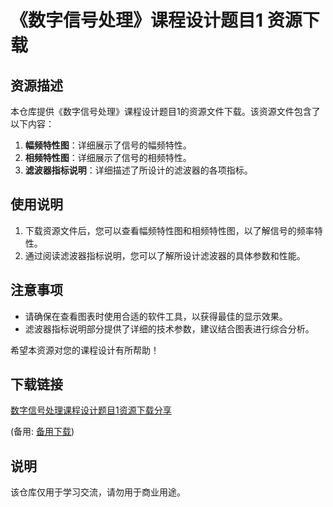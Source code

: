 # 《数字信号处理》课程设计题目1 资源下载

## 资源描述

本仓库提供《数字信号处理》课程设计题目1的资源文件下载。该资源文件包含了以下内容：

1. **幅频特性图**：详细展示了信号的幅频特性。
2. **相频特性图**：详细展示了信号的相频特性。
3. **滤波器指标说明**：详细描述了所设计的滤波器的各项指标。

## 使用说明

1. 下载资源文件后，您可以查看幅频特性图和相频特性图，以了解信号的频率特性。
2. 通过阅读滤波器指标说明，您可以了解所设计滤波器的具体参数和性能。

## 注意事项

- 请确保在查看图表时使用合适的软件工具，以获得最佳的显示效果。
- 滤波器指标说明部分提供了详细的技术参数，建议结合图表进行综合分析。

希望本资源对您的课程设计有所帮助！

## 下载链接
[数字信号处理课程设计题目1资源下载分享](https://pan.quark.cn/s/9c8f6b9ef096) 

(备用: [备用下载](https://pan.baidu.com/s/1gDv8mqXtBZNp_AYweLxFAQ?pwd=1234))

## 说明

该仓库仅用于学习交流，请勿用于商业用途。
